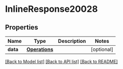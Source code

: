 # InlineResponse20028

## Properties
Name | Type | Description | Notes
------------ | ------------- | ------------- | -------------
**data** | [**Operations**](Operations.md) |  | [optional] 

[[Back to Model list]](../README.md#documentation-for-models) [[Back to API list]](../README.md#documentation-for-api-endpoints) [[Back to README]](../README.md)

